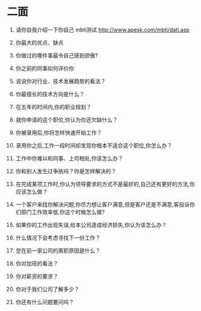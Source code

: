 # 二面
1. 请你自我介绍一下你自己
mbti测试
http://www.apesk.com/mbti/dati.asp

2. 你最大的优点、缺点

3. 你做过的哪件事最令自己感到骄傲?

4. 你之前的同事如何评价你

5. 说说你对行业、技术发展趋势的看法？

6. 你最擅长的技术方向是什么？

7. 在五年的时间内,你的职业规划？

8. 就你申请的这个职位,你认为你还欠缺什么？

9. 你被录用后,你将怎样快速开始工作？

10. 录用你之后,工作一段时间却发现你根本不适合这个职位,你怎么办？

11. 工作中你难以和同事、上司相处,你该怎么办？

12. 你和别人发生过争执吗？你是怎样解决的？

13. 在完成某项工作时,你认为领导要求的方式不是最好的,自己还有更好的方法,你应该怎么做？

14. 一个客户来找你解决问题,你尽力想让客户满意,但是客户还是不满意,客投诉你们部门工作效率低,你这个时候怎么做?

15. 如果你的工作出现失误,给本公司造成经济损失,你认为该怎么办？

16. 什么情况下会考虑寻找下一份工作？

17. 您在前一家公司的离职原因是什么？

18. 你对加班的看法？

19. 你对薪资的要求？

20. 你对于我们公司了解多少？

21. 你还有什么问题要问吗？
